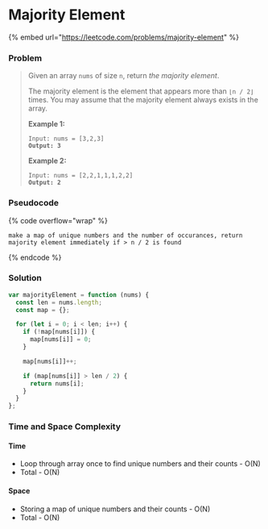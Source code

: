 # Majority Element

{% embed url="https://leetcode.com/problems/majority-element" %}

### Problem

> Given an array `nums` of size `n`, return _the majority element_.
>
> The majority element is the element that appears more than `⌊n / 2⌋` times. You may assume that the majority element always exists in the array.
>
> &#x20;
>
> **Example 1:**
>
> <pre><code>Input: nums = [3,2,3]
> <strong>Output: 3</strong></code></pre>
>
> **Example 2:**
>
> <pre><code>Input: nums = [2,2,1,1,1,2,2]
> <strong>Output: 2</strong></code></pre>
>
>

### Pseudocode

{% code overflow="wrap" %}
```
make a map of unique numbers and the number of occurances, return majority element immediately if > n / 2 is found
```
{% endcode %}

### Solution

```javascript
var majorityElement = function (nums) {
  const len = nums.length;
  const map = {};

  for (let i = 0; i < len; i++) {
    if (!map[nums[i]]) {
      map[nums[i]] = 0;
    }

    map[nums[i]]++;

    if (map[nums[i]] > len / 2) {
      return nums[i];
    }
  }
};

```

### Time and Space Complexity

#### Time

* Loop through array once to find unique numbers and their counts - O(N)
* Total - O(N)

#### Space

* Storing a map of unique numbers and their counts - O(N)
* Total - O(N)
